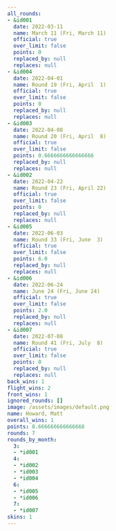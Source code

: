 ```yaml
---
all_rounds:
- &id001
  date: 2022-03-11
  name: March 11 (Fri, March 11)
  official: true
  over_limit: false
  points: 0
  replaced_by: null
  replaces: null
- &id004
  date: 2022-04-01
  name: Round 19 (Fri, April  1)
  official: true
  over_limit: false
  points: 0
  replaced_by: null
  replaces: null
- &id003
  date: 2022-04-08
  name: Round 20 (Fri, April  8)
  official: true
  over_limit: false
  points: 0.6666666666666666
  replaced_by: null
  replaces: null
- &id002
  date: 2022-04-22
  name: Round 23 (Fri, April 22)
  official: true
  over_limit: false
  points: 0
  replaced_by: null
  replaces: null
- &id005
  date: 2022-06-03
  name: Round 33 (Fri, June  3)
  official: true
  over_limit: false
  points: 6.0
  replaced_by: null
  replaces: null
- &id006
  date: 2022-06-24
  name: June 24 (Fri, June 24)
  official: true
  over_limit: false
  points: 2.0
  replaced_by: null
  replaces: null
- &id007
  date: 2022-07-08
  name: Round 41 (Fri, July  8)
  official: true
  over_limit: false
  points: 0
  replaced_by: null
  replaces: null
back_wins: 1
flight_wins: 2
front_wins: 1
ignored_rounds: []
image: /assets/images/default.png
name: Howard, Matt
overall_wins: 1
points: 8.666666666666668
rounds: 7
rounds_by_month:
  3:
  - *id001
  4:
  - *id002
  - *id003
  - *id004
  6:
  - *id005
  - *id006
  7:
  - *id007
skins: 1
---
```

